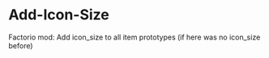# Add-Icon-Size
Factorio mod: Add icon_size to all item prototypes (if here was no icon_size before)

